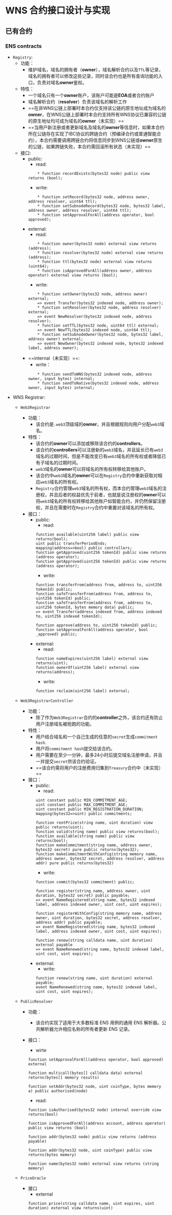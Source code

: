 # WNS 合约接口设计与实现

## 已有合约

### ENS contracts

* `Registry`:
    * 功能：
        * 维护域名，域名的拥有者（**owner**），域名解析合约以及`TTL`等记录，域名的拥有者可以修改这些记录，同时该合约也是所有查询功能的入口，负责对域名**owner**鉴权。
    * 特性：
        * 一个域名只有一个**owner**账户，该账户可能是**EOA**或者合约账户
        * 域名解析合约（**resolver**）负责该域名的解析工作
        * ==在非WNS公链上部署时本合约仅支持该公链的原生地址成为域名的**owner**，在WNS公链上部署时本合约支持所有WNS协议已兼容的公链的原生地址均可成为域名的**owner**（未实现）==
        * ==当用户新注册或者更新域名及域名的**owner**等信息时，如果本合约所在公链存在实现了IBC协议的跨链合约（预编译合约或普通智能合约），本合约需要调用跨链合约将信息同步到WNS公链或**owner**原生的公链，如果跨链失败，本合约需回滚所有状态（未实现）==
    * 接口:
        * public:
            * read:
            ```solidity
                * function recordExists(bytes32 node) public view returns (bool);
            ```
            * write:
            ```solidity
                * function setRecord(bytes32 node, address owner, address resolver, uint64 ttl);
                * function setSubnodeRecord(bytes32 node, bytes32 label, address owner, address resolver, uint64 ttl);
                * function setApprovalForAll(address operator, bool approved);
            ```
        * external:
            * read:
            ```solidity
                * function owner(bytes32 node) external view returns (address);
                * function resolver(bytes32 node) external view returns (address);
                * function ttl(bytes32 node) external view returns (uint64);
                * function isApprovedForAll(address owner, address operator) external view returns (bool);
            ```
            * write:
            ```solidity
                * function setOwner(bytes32 node, address owner) external; 
                => event Transfer(bytes32 indexed node, address owner);
                * function setResolver(bytes32 node, address resolver) external; 
                => event NewResolver(bytes32 indexed node, address resolver);
                * function setTTL(bytes32 node, uint64 ttl) external; 
                => event NewTTL(bytes32 indexed node, uint64 ttl);
                * function setSubnodeOwner(bytes32 node, bytes32 label, address owner) external; 
                => event NewOwner(bytes32 indexed node, bytes32 indexed label, address owner);
            ```
        * ==internal（未实现）==:
            * write：
            ```solidity
                * function sendToWNS(bytes32 indexed node, address owner, input bytes) internal;
                * function sendToNative(bytes32 indexed node, address owner, input bytes) internal;
            ```
* WNS Registrar:
    * `Web3Registrar`
        * 功能：
            * 该合约是`.web3`顶级域的**owner**，并且根据规则向用户分配`web3`域名。
        * 特性：
            * 该合约的**owner**可以添加或移除该合约的**controllers**。
            * 该合约的**controllers**可以注册新的`web3`域名，并且延长已有`web3`域名的过期时间，但是不能改变已有`web3`域名的所有权或者降低已有子域名的过期时间。
            * `web3`域名的**owner**可以将域名的所有权转移给其他账户。
            * 该合约中`web3`域名的**owner**可以在`Registry`合约中重新获取对相应`web3`域名的所有权。
            * `Registry`合约管理`web3`域名的所有权，而本合约管理`web3`域名的注册权，并且后者的权益优先于前者，也就是说注册权的**owner**可以将`web3`域名的所有权转移给其他账户如智能合约，并仍然保留注册权，并且在需要时在`Registry`合约中重置对该域名的所有权。
        * 接口：
            * public:
                * read:
                ```solidity
                function available(uint256 label) public view returns(bool);
                uint public transferPeriodEnds;
                mapping(address=>bool) public controllers;
                function getApproved(uint256 tokenId) public view returns (address operator);
                function getApproved(uint256 tokenId) public view returns (address operator);
                ```
                * write:
                ```solidity
                function transferFrom(address from, address to, uint256 tokenId) public;
                function safeTransferFrom(address from, address to, uint256 tokenId) public;
                function safeTransferFrom(address from, address to, uint256 tokenId, bytes memory data) public;
                => event Transfer(address indexed from, address indexed to, uint256 indexed tokenId);
                
                function approve(address to, uint256 tokenId) public;
                function setApprovalForAll(address operator, bool _approved) public;
                ```
            * external:
                * read:
                ```solidity
                function nameExpires(uint256 label) external view returns(uint);
                function ownerOf(uint256 label) external view returns(address);
                ```
                * write:
                ```solidity
                function reclaim(uint256 label) external;
                ```
    * `Web3RegistrarController`
        * 功能：
            * 除了作为`Web3Registrar`合约的**controller**之外，该合约还有防止用户注册域名被抢跑的功能。
        * 特性：
            * 用户结合域名和一个自己生成的任意的`secret`生成`commitment hash`.
            * 用户将`commitment hash`提交给该合约。
            * 用户需要在至少一分钟，最多24小时后提交域名注册申请，并且一并提交`secret`供该合约验证。
            * ==该合约需将用户的注册费用归集到`Treasury`合约中（未实现）==
        * 接口：
            * public:
                * read:
                ```solidity
                uint constant public MIN_COMMITMENT_AGE;
                uint constant public MAX_COMMITMENT_AGE;
                uint constant public MIN_REGISTRATION_DURATION;
                mapping(bytes32=>uint) public commitments;
                
                function rentPrice(string name, uint duration) view public returns(uint);
                function valid(string name) public view returns(bool);
                function available(string name) public view returns(bool);
                function makeCommitment(string name, address owner, bytes32 secret) pure public returns(bytes32);
                function makeCommitmentWithConfig(string memory name, address owner, bytes32 secret, address resolver, address addr) pure public returns(bytes32)
                ```
                * write:
                ```solidity
                function commit(bytes32 commitment) public;

                function register(string name, address owner, uint duration, bytes32 secret) public payable;
                => event NameRegistered(string name, bytes32 indexed label, address indexed owner, uint cost, uint expires);
                
                function registerWithConfig(string memory name, address owner, uint duration, bytes32 secret, address resolver, address addr) public payable;
                => event NameRegistered(string name, bytes32 indexed label, address indexed owner, uint cost, uint expires);
                
                function renew(string calldata name, uint duration) external payable
                => event NameRenewed(string name, bytes32 indexed label, uint cost, uint expires);
                ```
            * external:
                * write:
                ```solidity
                function renew(string name, uint duration) external payable;
                event NameRenewed(string name, bytes32 indexed label, uint cost, uint expires);
                ```

    * `PublicResolver`
        * 功能：
            * 该合约实现了适用于大多数标准 ENS 用例的通用 ENS 解析器。公共解析器允许相应名称的所有者更新 ENS 记录。
        
        * 接口：
        
            * wirte
            ```solidity
            function setApprovalForAll(address operator, bool approved) external

            function multicall(bytes[] calldata data) external returns(bytes[] memory results)

            function setAddr(bytes32 node, uint coinType, bytes memory a) public authorised(node)
            ```
        
            * read:
            ```solidity
            function isAuthorised(bytes32 node) internal override view returns(bool)

            function isApprovedForAll(address account, address operator) public view returns (bool)

            function addr(bytes32 node) public view returns (address payable)

            function addr(bytes32 node, uint coinType) public view returns(bytes memory)

            function name(bytes32 node) external view returns (string memory)
            ```
    
    * `PriceOracle`
        * 接口
            * external
            ```solidity
            function price(string calldata name, uint expires, uint duration) external view returns(uint)
            ```
